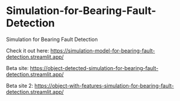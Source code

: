 # Simulation-for-Bearing-Fault-Detection
Simulation for Bearing Fault Detection

Check it out here: https://simulation-model-for-bearing-fault-detection.streamlit.app/ 

Beta site: https://object-detected-simulation-for-bearing-fault-detection.streamlit.app/

Beta site 2: https://object-with-features-simulation-for-bearing-fault-detection.streamlit.app/
